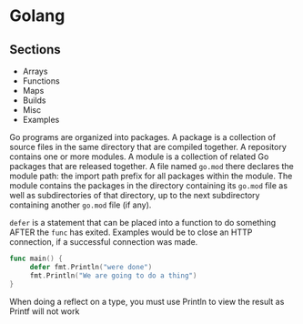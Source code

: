 # Golang

## Sections

* Arrays
* Functions
* Maps
* Builds
* Misc
* Examples

Go programs are organized into packages. A package is a collection of source files in the same directory that are compiled together. A repository contains one or more modules. A module is a collection of related Go packages that are released together. A file named `go.mod` there declares the module path: the import path prefix for all packages within the module. The module contains the packages in the directory containing its `go.mod` file as well as subdirectories of that directory, up to the next subdirectory containing another `go.mod` file (if any).

`defer` is a statement that can be placed into a function to do something AFTER the `func` has exited. Examples would be to close an HTTP connection, if a successful connection was made.

```go
func main() {
     defer fmt.Println("were done")
     fmt.Println("We are going to do a thing")
}
```

When doing a reflect on a type, you must use Println to view the result as Printf will not work
